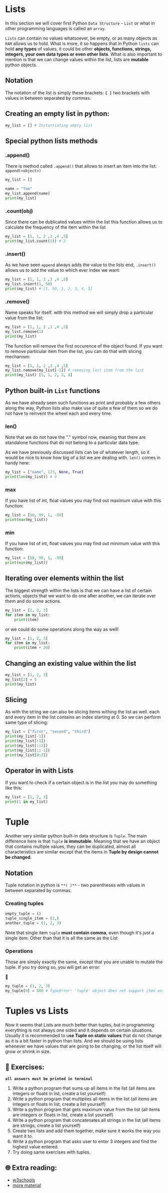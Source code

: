 # Lists

In this section we will cover first Python `Data Structure` - `List` or what in other programming languages is called an `array`.

`Lists` can contain no values whatsoever, be empty, or as many objects as `RAM` allows us to hold. What is more, it so happens that in Python `lists` can hold **any types** of values,  it could be other **objects, functions, strings, integers, your own data types or even other lists**. What is also important to mention is that we can change values within the list, lists are **mutable** python objects.

## Notation
The notation of the list is simply these brackets: **`[ ]`** two brackets with values in between separated by commas.

## Creating an empty list in python:
```python
my_list = [] # Instantiating empty list
```
## Special python lists methods

### .append()
There is method called `.append()` that allows to insert an item into the list: `append(<object>)`

```python
my_list = []

name = "Tom"
my_list.append(name)
print(my_list)
```

### .count(obj)

Since there can be dublicated values within the list this function allows us to calculate the frequency of the item within the list

```python
my_list = [1, 1, 2 ,3 ,4 ,5]
print(my_list.count(1)) # 2
```

### .insert()
As we have seen `append` always adds the value to the lists end, `.insert()` allows us to add the value to which ever index we want:

```python
my_list = [1, 1, 2 ,3 ,4 ,5]
my_list.insert(1, 50)
print(my_list) # [1, 50, 1, 2, 3, 4, 5]
```

### .remove()
Name speaks for itself. with this method we will simply drop a particular value from the list:
```python
my_list = [1, 1, 2 ,3 ,4 ,5]
my_list.remove(1)
print(my_list)
```
The function will remove the first occurence of the object found. If you want to remove particular item from the list, you can do that with slicing mechanism:

```python
my_list = [1, 1, 2 ,3 ,4 ,5]
my_list.remove(my_list[-1]) # removing last item from the list
print(my_list) [1, 1, 2, 3, 4]
```

## Python built-in `List` functions
As we have already seen such functions as print and probably a few others along the way, Python lists also make use of quite a few of them so we do not have to reinvent the wheel each and every time.

### len()
Note that we do not have the "." symbol now, meaning that there are standalone functions that do not belong to a particular data type.

As we have previously discussed lists can be of whatever length, so it would be nice to know how big of a list we are dealing with. `len()` comes in handy here:

```python
my_list = ["name", 123, None, True]
print(len(my_list)) # 4
```

### max
If you have list of int, float values you may find out maximum value with this function:

```python
my_list = [50, 99, 1, -50]
print(max(my_list))
```

### min
If you have list of int, float values you may find out minimum value with this function:
```python
my_list = [50, 99, 1, -50]
print(min(my_list))
```

## Iterating over elements within the list

The biggest strength within the lists is that we can have a list of certain actions, objects that we want to do one after another, we can iterate over them and do some actions. 

```python
my_list = [1, 2, 3]
for item in my_list:
    print(item)
```
or we could do some operations along the way as well!

```python
my_list = [1, 2, 3]
for item in my_list:
    print(item + 20)
```

## Changing an existing value within the list

```python
my_list = [1, 2, 3]
my_list[2] = 5
print(my_list)
```
## Slicing
As with the string we can also be slicing items withing the list as well. each and every item in the list contains an index starting at 0. So we can perform same type of slicing:

```python
my_list = ["first", "second", "third"]
print(my_list[-1])
print(my_list[:1])
print(my_list[::2])
print(my_list[::-1])
print(my_list[0:2])
```

## Operator in with Lists

If you want to check if a certain object is in the list you may do something like this:

```python
my_list = [1, 2, 3]
print(1 in my_list)
```
# Tuple

Another very similar python built-in data structure is `Tuple`. The main difference here is that `Tuple` **is immutable**. Meaning that we have an object that contains multiple values, they can be duplicated, almost all characteristics are similar except that the items in **Tuple by design cannot be changed**.

## Notation

Tuple notation in python is `**( )**` - two parentheses with values in between separated by commas.

### Creating tuples

```python
empty_tuple = ()
tuple_single_item = (1,)
another_tuple = (1, 2, 3)
```
Note that single item `tuple` **must contain comma**, even though it's just a single item. Other than that it is all the same as the List
### Operations

Those are simply exactly the same, except that you are unable to mutate the tuple. If you try doing so, you will get an error:

🛑 
```python
my_tuple = (1, 2, 3)
my_tuple[0] = 500 # TypeError: 'tuple' object does not support item assignment
```

# Tuples vs Lists

Now it seems that Lists are much better than tuples, but in programming everything is not always one sided and it depends on certain situations.
Usually it is recommended to u**se Tuple on static values** that do not change as it is a bit faster in python than lists. And we should be using lists whenever we have values that are going to be changing, or the list itself will grow or shrink in size.


## 🧠 Exercises:

**`all answers must be printed in terminal`**
1. Write a python program that sums up all items in the list (all items are integers or floats in list, create a list yourself)
1. Write a python program that multiplies all items in the list (all items are integers or floats in list, create a list yourself)
1. Write a python program that gets maximum value from the list (all items are integers or floats in list, create a list yourself)
1. Write a python program that concatenates all strings in the list (all items are strings, create a list yourself)
1. Create two lists and add them together, make sure it works the way you want it to.
1. Write a python program that asks user to enter 3 integers and find the highest value entered.
1. Try doing same exercises with tuples.


## 🌐  Extra reading:

* [w3schools](https://www.w3schools.com/python/python_lists.asp)
* [more material](https://www.programiz.com/python-programming/list)
